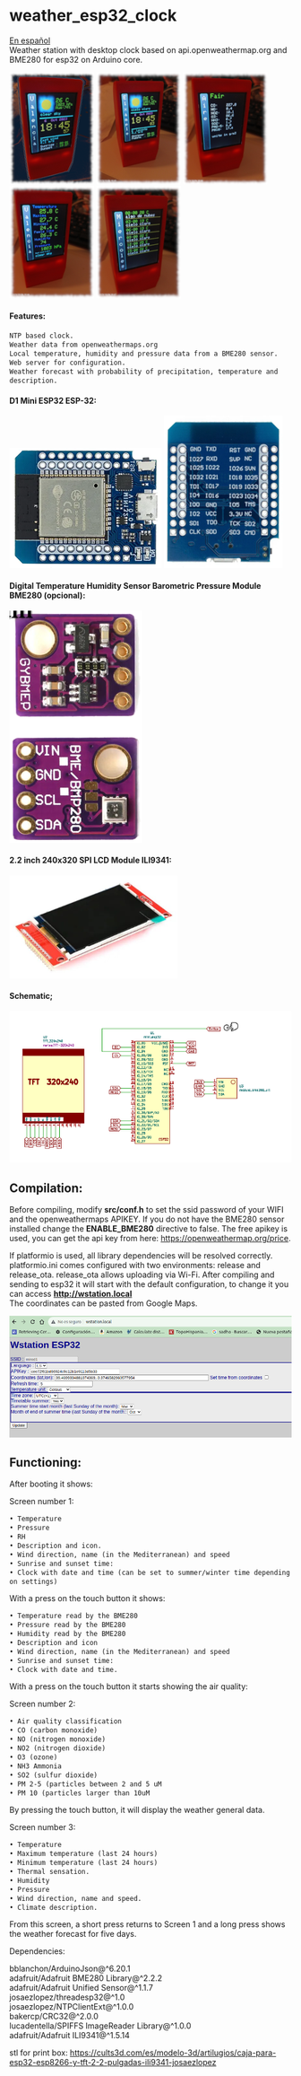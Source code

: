 # weather_esp32_clock
[En español](LEEME.md)  
Weather station with desktop clock based on api.openweathermap.org and BME280 for esp32 on Arduino core.


![Alt text](images/en_screen1.png)
![Alt text](images/es_screen1.png)
![Alt text](images/en_air_quality.png)
![Alt text](images/en_screen2.png)
![Alt text](images/es_forecast_screen.png)


#### Features:
  
    NTP based clock.
    Weather data from openweathermaps.org
    Local temperature, humidity and pressure data from a BME280 sensor.
    Web server for configuration.
    Weather forecast with probability of precipitation, temperature and description. 

#### D1 Mini ESP32 ESP-32:

![Alt text](images/wemo_d1_mini_A.png) ![Alt text](images/wemo_d1_mini_B.png)

#### Digital Temperature Humidity Sensor Barometric Pressure Module BME280 (opcional):

![Alt text](/images/bme280.png)

#### 2.2 inch 240x320 SPI LCD Module ILI9341:

![Alt text](/images/TFT_2_2_ILI9341.png)

#### Schematic;

![Alt text](/images/schematic.png)

## Compilation:

Before compiling, modify **src/conf.h** to set the ssid password of your WIFI and the openweathermaps APIKEY.
If you do not have the BME280 sensor installed change the **ENABLE_BME280** directive to false.
The free apikey is used, you can get the api key from here: https://openweathermap.org/price.

If platformio is used, all library dependencies will be resolved correctly.
platformio.ini comes configured with two environments: release and release_ota. release_ota allows uploading via Wi-Fi.
After compiling and sending to esp32 it will start with the default configuration, to change it you can access **http://wstation.local**  
The coordinates can be pasted from Google Maps.

![Alt text](/images/web.png)


## Functioning:

After booting it shows:

Screen number 1:

    • Temperature
    • Pressure
    • RH
    • Description and icon.
    • Wind direction, name (in the Mediterranean) and speed
    • Sunrise and sunset time:
    • Clock with date and time (can be set to summer/winter time depending on settings)

With a press on the touch button it shows:

    • Temperature read by the BME280
    • Pressure read by the BME280
    • Humidity read by the BME280
    • Description and icon
    • Wind direction, name (in the Mediterranean) and speed
    • Sunrise and sunset time:
    • Clock with date and time.

With a press on the touch button it starts showing the air quality:

Screen number 2:

    • Air quality classification
    • CO (carbon monoxide)
    • NO (nitrogen monoxide)
    • NO2 (nitrogen dioxide)
    • O3 (ozone)
    • NH3 Ammonia
    • SO2 (sulfur dioxide)
    • PM 2-5 (particles between 2 and 5 uM
    • PM 10 (particles larger than 10uM


By pressing the touch button, it will display the weather general data.  

Screen number 3:

    • Temperature
    • Maximum temperature (last 24 hours)
    • Minimum temperature (last 24 hours)
    • Thermal sensation.
    • Humidity
    • Pressure
    • Wind direction, name and speed.
    • Climate description.

From this screen, a short press returns to Screen 1 and a long press shows the weather forecast for five days.

Dependencies:

 bblanchon/ArduinoJson@^6.20.1  
 adafruit/Adafruit BME280 Library@^2.2.2  
 adafruit/Adafruit Unified Sensor@^1.1.7  
 josaezlopez/threadesp32@^1.0  
 josaezlopez/NTPClientExt@^1.0.0  
 bakercp/CRC32@^2.0.0  
 lucadentella/SPIFFS ImageReader Library@^1.0.0  
 adafruit/Adafruit ILI9341@^1.5.14  

stl for print box:
https://cults3d.com/es/modelo-3d/artilugios/caja-para-esp32-esp8266-y-tft-2-2-pulgadas-ili9341-josaezlopez

